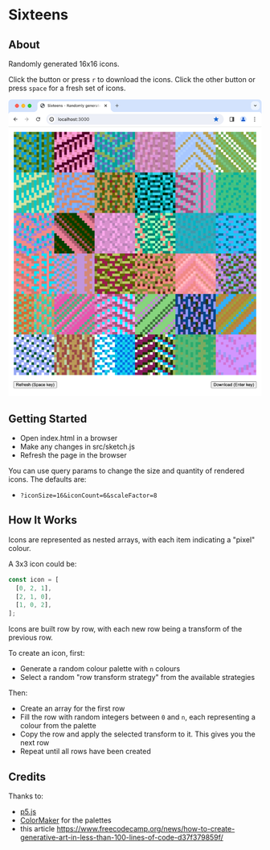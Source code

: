 # Sixteens

## About

Randomly generated 16x16 icons.

Click the button or press `r` to download the icons. Click the other button or press `space` for a fresh set of icons.

![Screenshot](screenshot.png)

## Getting Started

- Open index.html in a browser
- Make any changes in src/sketch.js
- Refresh the page in the browser

You can use query params to change the size and quantity of rendered icons. The defaults are:

- `?iconSize=16&iconCount=6&scaleFactor=8`

## How It Works

Icons are represented as nested arrays, with each item indicating a "pixel" colour.

A 3x3 icon could be:

```js
const icon = [
  [0, 2, 1],
  [2, 1, 0],
  [1, 0, 2],
];
```

Icons are built row by row, with each new row being a transform of the previous row.

To create an icon, first:

- Generate a random colour palette with `n` colours
- Select a random "row transform strategy" from the available strategies

Then:

- Create an array for the first row
- Fill the row with random integers between `0` and `n`, each representing a colour from the palette
- Copy the row and apply the selected transform to it. This gives you the next row
- Repeat until all rows have been created

## Credits

Thanks to:

- [p5.js](https://github.com/processing/p5.js)
- [ColorMaker](https://github.com/julienlabat/colormaker) for the palettes
- this article https://www.freecodecamp.org/news/how-to-create-generative-art-in-less-than-100-lines-of-code-d37f379859f/
